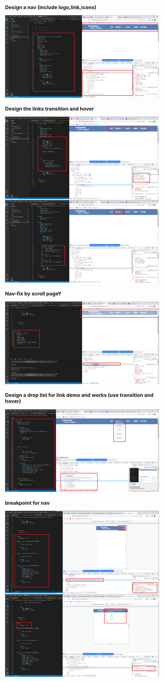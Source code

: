 ### Design a nav (include logo,link,icons)

![](1.png)

### Design the links transition and hover

![](2-1.png)
![](2-2.png)

### Nav-fix by scroll pageY

![](3.png)

### Design a drop list for link demo and works (use transition and hover)

![](4.png)

### breakpoint for nav

![](5-1.png)
![](5-2.png)

